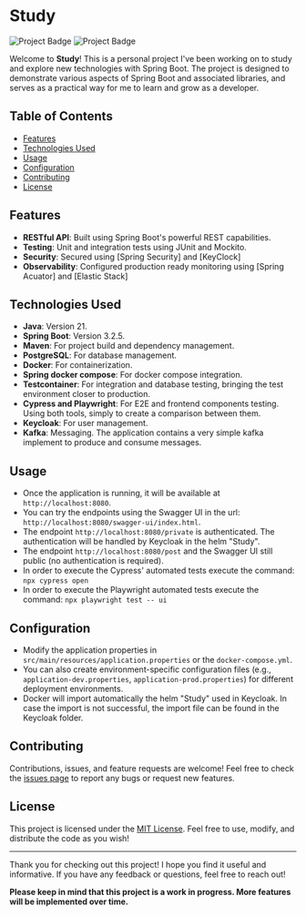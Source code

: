 # Study

![Project Badge](https://img.shields.io/badge/Java-21+-blue) ![Project Badge](https://img.shields.io/badge/Spring%20Boot-3.2.5-brightgreen)

Welcome to **Study**! This is a personal project I've been working on to study and explore new technologies with Spring Boot. The project is designed to demonstrate various aspects of Spring Boot and associated libraries, and serves as a practical way for me to learn and grow as a developer.

## Table of Contents

- [Features](#features)
- [Technologies Used](#technologies-used)
- [Usage](#usage)
- [Configuration](#configuration)
- [Contributing](#contributing)
- [License](#license)

## Features

- **RESTful API**: Built using Spring Boot's powerful REST capabilities.
- **Testing**: Unit and integration tests using JUnit and Mockito.
- **Security**: Secured using [Spring Security] and [KeyClock]
- **Observability**: Configured production ready monitoring using [Spring Acuator] and [Elastic Stack]

## Technologies Used

- **Java**: Version 21.
- **Spring Boot**: Version 3.2.5.
- **Maven**: For project build and dependency management.
- **PostgreSQL**: For database management.
- **Docker**: For containerization.
- **Spring docker compose**: For docker compose integration.
- **Testcontainer**: For integration and database testing, bringing the test environment closer to production.
- **Cypress and Playwright**: For E2E and frontend components testing. Using both tools, simply to create a comparison between them.
- **Keycloak**: For user management.
- **Kafka**: Messaging. The application contains a very simple kafka implement to produce and consume messages.

## Usage

- Once the application is running, it will be available at `http://localhost:8080`.
- You can try the endpoints using the Swagger UI in the url: `http://localhost:8080/swagger-ui/index.html`.
- The endpoint `http://localhost:8080/private` is authenticated. The authentication will be handled by Keycloak in the helm "Study".
- The endpoint `http://localhost:8080/post` and the Swagger UI still public (no authentication is required).
- In order to execute the Cypress' automated tests execute the command: `npx cypress open`
- In order to execute the Playwright automated tests execute the command: `npx playwright test -- ui`

## Configuration

- Modify the application properties in `src/main/resources/application.properties` or the `docker-compose.yml`.
- You can also create environment-specific configuration files (e.g., `application-dev.properties`, `application-prod.properties`) for different deployment environments.
- Docker will import automatically the helm "Study" used in Keycloak. In case the import is not successful, the import file can be found in the Keycloak folder.

## Contributing

Contributions, issues, and feature requests are welcome! Feel free to check the [issues page](https://github.com/your-username/study/issues) to report any bugs or request new features.

## License

This project is licensed under the [MIT License](LICENSE). Feel free to use, modify, and distribute the code as you wish!

---

Thank you for checking out this project! I hope you find it useful and informative. If you have any feedback or questions, feel free to reach out!

**Please keep in mind that this project is a work in progress. More features will be implemented over time.**
